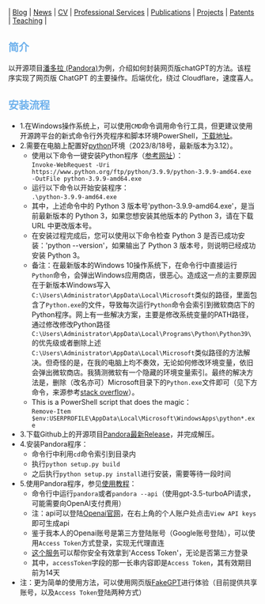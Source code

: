 | [Blog](/homepage/blog/blog.html) | [News](/homepage/) | [CV](/homepage/CV.html) | [Professional Services](/homepage/services.html) | [Publications](/homepage/publications.html) | [Projects](/homepage/projects.html) | [Patents](/homepage/patents.html) | [Teaching](/homepage/teaching.html) |

## <font color=#6EB1EC>简介</font>  

以开源项目[潘多拉 (Pandora)](https://github.com/pengzhile/pandora)为例，介绍如何封装网页版chatGPT的方法。该程序实现了网页版 ChatGPT 的主要操作。后端优化，绕过 Cloudflare，速度喜人。

## <font color=#6EB1EC>安装流程</font>
* 1.在Windows操作系统上，可以使用`CMD`命令调用命令行工具，但更建议使用开源跨平台的新式命令行外壳程序和脚本环境PowerShell，[下载地址](https://github.com/PowerShell/PowerShell/releases)。
* 2.需要在电脑上配置好[python](https://www.python.org/downloads/)环境（2023/8/18号，最新版本为3.12）。
  * 使用以下命令一键安装Python程序（[参考网址](https://juejin.cn/s/install%20python3%20via%20powershell)）：  
  `Invoke-WebRequest -Uri https://www.python.org/ftp/python/3.9.9/python-3.9.9-amd64.exe -OutFile python-3.9.9-amd64.exe`
  * 运行以下命令以开始安装程序：  
  `.\python-3.9.9-amd64.exe`
  * 其中，上述命令中的 Python 3 版本号'python-3.9.9-amd64.exe'，是当前最新版本的 Python 3，如果您想安装其他版本的 Python 3，请在下载 URL 中更改版本号。
  * 在安装过程完成后，您可以使用以下命令检查 Python 3 是否已成功安装：'python --version'，如果输出了 Python 3 版本号，则说明已经成功安装 Python 3。
  * 备注：在最新版本的Windows 10操作系统下，在命令行中直接运行`Python`命令，会弹出Windows应用商店，很恶心。造成这一点的主要原因在于新版本Windows写入`C:\Users\Administrator\AppData\Local\Microsoft`类似的路径，里面包含了`Python.exe`的文件，导致每次运行`Python`命令会索引到微软商店下的Python程序。网上有一些解决方案，主要是修改系统变量的PATH路径，通过修改修改Python路径`C:\Users\Administrator\AppData\Local\Programs\Python\Python39\`的优先级或者删除上述`C:\Users\Administrator\AppData\Local\Microsoft`类似路径的方法解决。但奇怪的是，在我的电脑上均不奏效，无论如何修改环境变量，依旧会弹出微软商店。我猜测微软有一个隐藏的环境变量索引。最终的解决方法是，删除（改名亦可）Microsoft目录下的`Python.exe`文件即可（见下方命令，来源参考[stack overflow](https://stackoverflow.com/questions/58754860/cmd-opens-windows-store-when-i-type-python/64754371#64754371)）。
  * This is a PowerShell script that does the magic：  
  `Remove-Item $env:USERPROFILE\AppData\Local\Microsoft\WindowsApps\python*.exe`
* 3.下载Github上的开源项目[Pandora最新Release](https://github.com/pengzhile/pandora/releases)，并完成解压。
* 4.安装Pandora程序：
  * 命令行中利用`cd`命令索引到目录内
  * 执行`python setup.py build`
  * 之后执行`python setup.py install`进行安装，需要等待一段时间
* 5.使用Pandora程序，参见[使用教程](https://github.com/pengzhile/pandora/blob/master/doc/wiki.md)：
  * 命令行中运行`pandora`或者`pandora --api`（使用gpt-3.5-turboAPI请求，可能需要向OpenAI支付费用）
  * 注：api可以登陆[Openai官网](https://platform.openai.com/)，在右上角的个人账户处点击`View API keys`即可生成api
  * 鉴于我本人的Openai账号是第三方登陆账号（Google账号登陆），可以使用`Access Token`方式登录，实现无代理直连
  * [这个服务](https://ai-20230626.fakeopen.com/auth)可以帮你安全有效拿到'Access Token'，无论是否第三方登录
  * 其中，`accessToken`字段的那一长串内容即是`Access Token`，其有效期目前为14天
* 注：更为简单的使用方法，可以使用网页版[FakeGPT](https://chat.zhile.io/)进行体验（目前提供共享账号，以及`Access Token`登陆两种方式）

